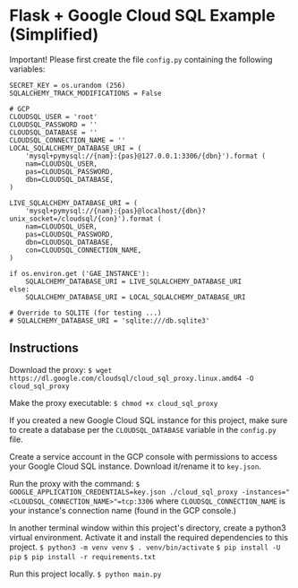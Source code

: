 # Flask + Google Cloud SQL Example (Simplified)

Important! Please first create the file `config.py` containing the following variables:

```
SECRET_KEY = os.urandom (256)
SQLALCHEMY_TRACK_MODIFICATIONS = False

# GCP
CLOUDSQL_USER = 'root'
CLOUDSQL_PASSWORD = ''
CLOUDSQL_DATABASE = ''
CLOUDSQL_CONNECTION_NAME = ''
LOCAL_SQLALCHEMY_DATABASE_URI = (
    'mysql+pymysql://{nam}:{pas}@127.0.0.1:3306/{dbn}').format (
    nam=CLOUDSQL_USER,
    pas=CLOUDSQL_PASSWORD,
    dbn=CLOUDSQL_DATABASE,
)

LIVE_SQLALCHEMY_DATABASE_URI = (
    'mysql+pymysql://{nam}:{pas}@localhost/{dbn}?unix_socket=/cloudsql/{con}').format (
    nam=CLOUDSQL_USER,
    pas=CLOUDSQL_PASSWORD,
    dbn=CLOUDSQL_DATABASE,
    con=CLOUDSQL_CONNECTION_NAME,
)

if os.environ.get ('GAE_INSTANCE'):
    SQLALCHEMY_DATABASE_URI = LIVE_SQLALCHEMY_DATABASE_URI
else:
    SQLALCHEMY_DATABASE_URI = LOCAL_SQLALCHEMY_DATABASE_URI

# Override to SQLITE (for testing ...)
# SQLALCHEMY_DATABASE_URI = 'sqlite:///db.sqlite3'
```

## Instructions

Download the proxy:
`$ wget https://dl.google.com/cloudsql/cloud_sql_proxy.linux.amd64 -O cloud_sql_proxy`

Make the proxy executable:
`$ chmod +x cloud_sql_proxy`

If you created a new Google Cloud SQL instance for this project, make sure to create a database per the `CLOUDSQL_DATABASE` variable in the `config.py` file.

Create a service account in the GCP console with permissions to access your Google Cloud SQL instance. Download it/rename it to `key.json`.

Run the proxy with the command: `$ GOOGLE_APPLICATION_CREDENTIALS=key.json ./cloud_sql_proxy -instances="<CLOUDSQL_CONNECTION_NAME>"=tcp:3306` where `CLOUDSQL_CONNECTION_NAME` is your instance's connection name (found in the GCP console.)

In another terminal window within this project's directory, create a python3 virtual environment. Activate it and install the required dependencies to this project.
`$ python3 -m venv venv`
`$ . venv/bin/activate`
`$ pip install -U pip`
`$ pip install -r requirements.txt`

Run this project locally.
`$ python main.py`


